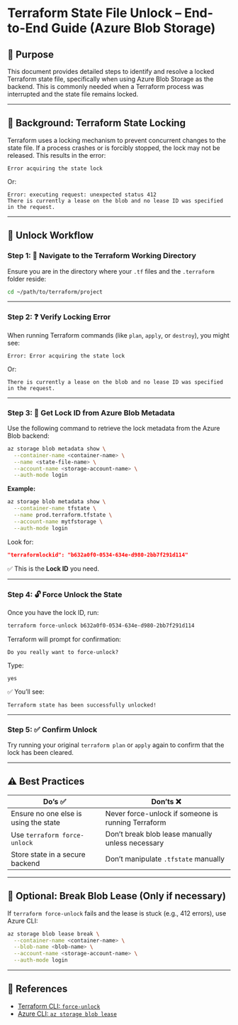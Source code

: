 # Terraform State File Unlock – End-to-End Guide (Azure Blob Storage)

## 📌 Purpose

This document provides detailed steps to identify and resolve a locked Terraform state file, specifically when using Azure Blob Storage as the backend. This is commonly needed when a Terraform process was interrupted and the state file remains locked.

---

## 🔐 Background: Terraform State Locking

Terraform uses a locking mechanism to prevent concurrent changes to the state file. If a process crashes or is forcibly stopped, the lock may not be released. This results in the error:

```
Error acquiring the state lock
```

Or:

```
Error: executing request: unexpected status 412
There is currently a lease on the blob and no lease ID was specified in the request.
```

---

## 🔄 Unlock Workflow

### Step 1: 📂 Navigate to the Terraform Working Directory

Ensure you are in the directory where your `.tf` files and the `.terraform` folder reside:

```bash
cd ~/path/to/terraform/project
```

---

### Step 2: ❓ Verify Locking Error

When running Terraform commands (like `plan`, `apply`, or `destroy`), you might see:

```
Error: Error acquiring the state lock
```

Or:

```
There is currently a lease on the blob and no lease ID was specified in the request.
```

---

### Step 3: 🔎 Get Lock ID from Azure Blob Metadata

Use the following command to retrieve the lock metadata from the Azure Blob backend:

```bash
az storage blob metadata show \
  --container-name <container-name> \
  --name <state-file-name> \
  --account-name <storage-account-name> \
  --auth-mode login
```

**Example:**

```bash
az storage blob metadata show \
  --container-name tfstate \
  --name prod.terraform.tfstate \
  --account-name mytfstorage \
  --auth-mode login
```

Look for:

```json
"terraformlockid": "b632a0f0-0534-634e-d980-2bb7f291d114"
```

✅ This is the **Lock ID** you need.

---

### Step 4: 🔓 Force Unlock the State

Once you have the lock ID, run:

```bash
terraform force-unlock b632a0f0-0534-634e-d980-2bb7f291d114
```

Terraform will prompt for confirmation:

```
Do you really want to force-unlock?
```

Type:

```
yes
```

✅ You’ll see:

```
Terraform state has been successfully unlocked!
```

---

### Step 5: ✅ Confirm Unlock

Try running your original `terraform plan` or `apply` again to confirm that the lock has been cleared.

---

## ⚠️ Best Practices

| Do’s ✅                                | Don’ts ❌                                           |
| ------------------------------------- | -------------------------------------------------- |
| Ensure no one else is using the state | Never force-unlock if someone is running Terraform |
| Use `terraform force-unlock`          | Don’t break blob lease manually unless necessary   |
| Store state in a secure backend       | Don’t manipulate `.tfstate` manually               |

---

## 🥺 Optional: Break Blob Lease (Only if necessary)

If `terraform force-unlock` fails and the lease is stuck (e.g., 412 errors), use Azure CLI:

```bash
az storage blob lease break \
  --container-name <container-name> \
  --blob-name <blob-name> \
  --account-name <storage-account-name> \
  --auth-mode login
```

---

## 📂 References

* [Terraform CLI: `force-unlock`](https://developer.hashicorp.com/terraform/cli/commands/force-unlock)
* [Azure CLI: `az storage blob lease`](https://learn.microsoft.com/en-us/cli/azure/storage/blob/lease)
